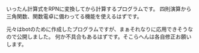 いったん計算式をRPNに変換してから計算するプログラムです。
四則演算から三角関数、関数電卓に備わってる機能を使えるはずです。

元々はbotのために作成したプログラムですが、まぁそれなりに応用できそうなので公開しました。
何か不具合もあるはずです。そこらへんは各自修正お願いします。